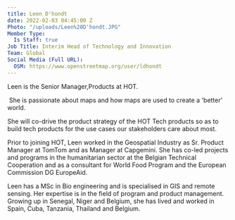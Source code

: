 ```yaml
---
title: Leen D'hondt
date: 2022-02-03 04:45:00 Z
Photo: "/uploads/Leen%20D'hondt.JPG"
Member Type:
  Is Staff: true
Job Title: Interim Head of Technology and Innovation
Team: Global
Social Media (Full URL):
  OSM: https://www.openstreetmap.org/user/ldhondt
---
```


Leen is the Senior Manager,Products at HOT.

 She is passionate about maps and how maps are used to create a 'better' world.  

She will co-drive the product strategy of the HOT Tech products so as to build tech products for the use cases our stakeholders care about most.   

Prior to joining HOT, Leen worked in the Geospatial Industry as Sr. Product Manager at TomTom and as Manager at Capgemini. She has co-led projects and programs in the humanitarian sector at the Belgian Technical Cooperation and as a consultant for World Food Program and the European Commission DG EuropeAid.
 
Leen has a MSc in Bio engineering and is specialised in GIS and remote sensing. Her expertise is in the field of program and product management. Growing up in Senegal, Niger and Belgium, she has lived and worked in Spain, Cuba, Tanzania, Thailand and Belgium.